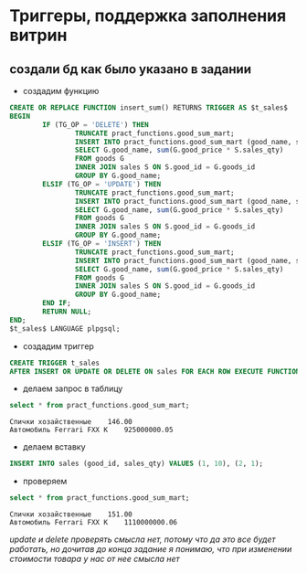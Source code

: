 # Триггеры, поддержка заполнения витрин
## создали бд как было указано в задании

* создадим функцию

```sql
CREATE OR REPLACE FUNCTION insert_sum() RETURNS TRIGGER AS $t_sales$
BEGIN
        IF (TG_OP = 'DELETE') THEN
				TRUNCATE pract_functions.good_sum_mart;
				INSERT INTO pract_functions.good_sum_mart (good_name, sum_sale)
				SELECT G.good_name, sum(G.good_price * S.sales_qty)
				FROM goods G
				INNER JOIN sales S ON S.good_id = G.goods_id
				GROUP BY G.good_name;
        ELSIF (TG_OP = 'UPDATE') THEN
				TRUNCATE pract_functions.good_sum_mart;
				INSERT INTO pract_functions.good_sum_mart (good_name, sum_sale)
				SELECT G.good_name, sum(G.good_price * S.sales_qty)
				FROM goods G
				INNER JOIN sales S ON S.good_id = G.goods_id
				GROUP BY G.good_name;
        ELSIF (TG_OP = 'INSERT') THEN
				TRUNCATE pract_functions.good_sum_mart;
				INSERT INTO pract_functions.good_sum_mart (good_name, sum_sale)
				SELECT G.good_name, sum(G.good_price * S.sales_qty)
				FROM goods G
				INNER JOIN sales S ON S.good_id = G.goods_id
				GROUP BY G.good_name;
        END IF;
        RETURN NULL;
END;
$t_sales$ LANGUAGE plpgsql;
```
* создадим триггер

```sql
CREATE TRIGGER t_sales
AFTER INSERT OR UPDATE OR DELETE ON sales FOR EACH ROW EXECUTE FUNCTION insert_sum();
```
* делаем запрос в таблицу

```sql
select * from pract_functions.good_sum_mart;
```
```console
Спички хозайственные	146.00
Автомобиль Ferrari FXX K	925000000.05
```
* делаем вставку

```sql
INSERT INTO sales (good_id, sales_qty) VALUES (1, 10), (2, 1);
```
* проверяем

```sql
select * from pract_functions.good_sum_mart;
```
```console
Спички хозайственные	151.00
Автомобиль Ferrari FXX K	1110000000.06
```
*update и delete проверять смысла нет, потому что да это все будет работать, но дочитав до конца задание я понимаю, что при изменении стоимости товара у нас от нее смысла нет*

